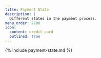 ```yaml
---
title: Payment State
description: |
  Different states in the payment process.
menu_order: 2700
icon:
  content: credit_card
  outlined: true
---
```


{% include payment-state.md %}
